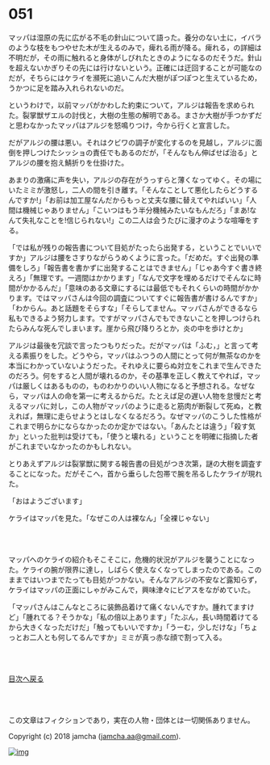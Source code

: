 # 051

マッパは湿原の先に広がる不毛の針山について語った。養分のない土に，イバラのような枝をもつやせた木が生えるのみで，痺れる雨が降る。痺れる，の詳細は不明だが，その雨に触れると身体がしびれたときのようになるのだそうだ。針山を超えないかぎりその先には行けないという。正確には迂回することが可能なのだが，そちらにはケライを瀕死に追いこんだ大樹がぽつぽつと生えているため，うかつに足を踏み入れられないのだ。  

というわけで，以前マッパがかわした約束について，アルジは報告を求められた。裂掌獣ザエルの討伐と，大樹の生態の解明である。まさか大樹が手つかずだと思わなかったマッパはアルジを怒鳴りつけ，今から行くと宣言した。  

だがアルジの腰は悪い。それはクビワの調子が変化するのを見越し，アルジに面倒を押しつけたシッショの責任でもあるのだが，「そんなもん伸ばせば治る」とアルジの腰を抱え鯖折りを仕掛けた。  

あまりの激痛に声を失い，アルジの存在がうっすらと薄くなってゆく。その場にいたミミが激怒し，二人の間を引き離す。「そんなことして悪化したらどうするんですか!」「お前は加工屋なんだからもっと丈夫な腰に替えてやればいい」「人間は機械じゃありません」「こいつはもう半分機械みたいなもんだろ」「まあ!なんて失礼なことを!信じられない!」この二人は会うたびに漫才のような喧嘩をする。  

「では私が残りの報告書について目処がたったら出発する，ということでいいですか」アルジは腰をさすりながらうめくように言った。「だめだ。すぐ出発の準備をしろ」「報告書を書かずに出発することはできません」「じゃあ今すぐ書き終えろ」「無理です。一週間はかかります」「なんで文字を埋めるだけでそんなに時間がかかるんだ」「意味のある文章にするには最低でもそれくらいの時間がかかります。ではマッパさんは今回の調査についてすぐに報告書が書けるんですか」「わからん。あと話題をそらすな」「そらしてません。マッパさんができるなら私もできるよう努力します。ですがマッパさんでもできないことを押しつけられたらみんな死んでしまいます。崖から飛び降りろとか，炎の中を歩けとか」  

アルジは最後を冗談で言ったつもりだった。だがマッパは「ふむ，」と言って考える素振りをした。どうやら，マッパはふつうの人間にとって何が無茶なのかを本当にわかっていないようだった。それゆえに要らぬ対立をこれまで生んできたのだろう。何をすると人間が壊れるのか，その基準を正しく教えてやれば，マッパは厳しくはあるものの，ものわかりのいい人物になると予想される。なぜなら，マッパは人の命を第一に考えるからだ。たとえば足の遅い人物を怠慢だと考えるマッパに対し，この人物がマッパのように走ると筋肉が断裂して死ぬ，と教えれば，無理に走らせようとはしなくなるだろう。なぜマッパのこうした性格がこれまで明らかにならなかったのか定かではない。「あんたとは違う」「殺す気か」といった批判は受けても，「使うと壊れる」ということを明確に指摘した者がこれまでいなかったのかもしれない。  

とりあえずアルジは裂掌獣に関する報告書の目処がつき次第，謎の大樹を調査することになった。だがそこへ，首から垂らした包帯で腕を吊るしたケライが現れた。  

「おはようございます」  

ケライはマッパを見た。「なぜこの人は裸なん」「全裸じゃない」  

<br>  
<br>  

マッパへのケライの紹介もそこそこに，危機的状況がアルジを襲うことになった。ケライの腕が限界に達し，しばらく使えなくなってしまったのである。このままではいつまでたっても目処がつかない。そんなアルジの不安など露知らず，ケライはマッパの正面にしゃがみこんで，興味津々にピアスをながめていた。  

「マッパさんはこんなところに装飾品着けて痛くないんですか。腫れてますけど」「腫れてる？そうかな」「私の倍以上あります」「たぶん，長い時間着けてるから大きくなっただけだ」「触ってもいいですか」「うーむ，少しだけな」「ちょっとお二人とも何してるんですか」ミミが真っ赤な顔で割って入る。  

<br>  
<br>  

[目次へ戻る](https://github.com/jamcha-aa/OblivionReports/blob/master/README.md)  

<br>  
<br>  

この文章はフィクションであり，実在の人物・団体とは一切関係ありません。  

Copyright (c) 2018 jamcha (jamcha.aa@gmail.com).  

[![img](http://i.creativecommons.org/l/by-nc-sa/4.0/88x31.png)](http://creativecommons.org/licenses/by-nc-sa/4.0/deed)